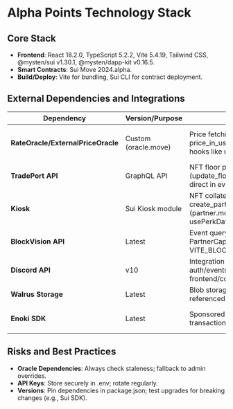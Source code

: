 # Alpha Points Technology Stack

## Core Stack
- **Frontend**: React 18.2.0, TypeScript 5.2.2, Vite 5.4.19, Tailwind CSS, @mysten/sui v1.30.1, @mysten/dapp-kit v0.16.5.
- **Smart Contracts**: Sui Move 2024.alpha.
- **Build/Deploy**: Vite for bundling, Sui CLI for contract deployment.

## External Dependencies and Integrations

| Dependency | Version/Purpose | Integration Points | Risks/Mitigations |
|------------|-----------------|---------------------|-------------------|
| **RateOracle/ExternalPriceOracle** | Custom (oracle.move) | Price fetching in partner.move (e.g., price_in_usdc for collateral valuation); used in hooks like useTVLCalculation.ts. | Staleness (E_PRICE_TOO_STALE); Mitigate with assert_not_stale and max staleness checks (MAX_PRICE_STALENESS_EPOCHS=24). |
| **TradePort API** | GraphQL API | NFT floor price updates in partner.move (update_floor_price); queried via BlockVision or direct in eventQuerying.ts. | API downtime; Use retry.ts and fallback to cached prices. |
| **Kiosk** | Sui Kiosk module | NFT collateral locking in create_partner_cap_with_nft_bundle (partner.move); verified in frontend via usePerkData.ts. | Ownership mismatches (E_KIOSK_NOT_OWNED); Validate with kiosk_owner_cap before calls. |
| **BlockVision API** | Latest | Event querying in eventQuerying.ts (e.g., PartnerCap events); configured via VITE_BLOCKVISION_API_KEY. | Rate limits; Implement globalRateLimiter.ts and fallback to Sui RPC. |
| **Discord API** | v10 | Integration in discord.ts (rewards/); used for auth/events in frontend/components/DiscordHandleModal.tsx. | Token expiration; Handle via refresh tokens and errorCodes.ts. |
| **Walrus Storage** | Latest | Blob storage for assets (e.g., in utils/cache.ts); referenced in partner.move for NFT metadata. | Availability; Use redundancy with local caching. |
| **Enoki SDK** | Latest | Sponsored TXs (VITE_ENOKI_KEY); used in transaction.ts for gasless flows. | Sponsorship limits; Monitor via VITE_DEFAULT_SPONSORED_GAS_BUDGET and quotaValidator. |

## Risks and Best Practices
- **Oracle Dependencies**: Always check staleness; fallback to admin overrides.
- **API Keys**: Store securely in .env; rotate regularly.
- **Versions**: Pin dependencies in package.json; test upgrades for breaking changes (e.g., Sui SDK). 